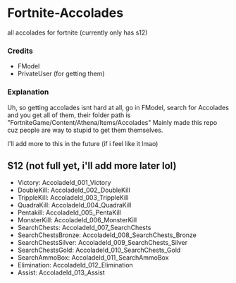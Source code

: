 # Fortnite-Accolades
all accolades for fortnite (currently only has s12)

### Credits
- FModel
- PrivateUser (for getting them)

### Explanation
Uh, so getting accolades isnt hard at all, go in FModel, search for Accolades and you get all of them, their folder path is "FortniteGame/Content/Athena/Items/Accolades"
Mainly made this repo cuz people are way to stupid to get them themselves.

I'll add more to this in the future (if i feel like it lmao)

## S12 (not full yet, i'll add more later lol)

- Victory: AccoladeId_001_Victory
- DoubleKill: AccoladeId_002_DoubleKill
- TrippleKill: AccoladeId_003_TrippleKill
- QuadraKill: AccoladeId_004_QuadraKill
- Pentakill: AccoladeId_005_PentaKill
- MonsterKill: AccoladeId_006_MonsterKill
- SearchChests: AccoladeId_007_SearchChests
- SearchChestsBronze: AccoladeId_008_SearchChests_Bronze
- SearchChestsSilver: AccoladeId_009_SearchChests_Silver
- SearchChestsGold: AccoladeId_010_SearchChests_Gold
- SearchAmmoBox: AccoladeId_011_SearchAmmoBox
- Elimination: AccoladeId_012_Elimination
- Assist: AccoladeId_013_Assist